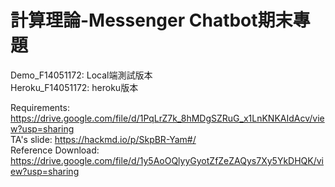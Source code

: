 ﻿# 計算理論-Messenger Chatbot期末專題
Demo_F14051172: Local端測試版本  
Heroku_F14051172: heroku版本  

Requirements: https://drive.google.com/file/d/1PqLrZ7k_8hMDgSZRuG_x1LnKNKAIdAcv/view?usp=sharing   
TA's slide: https://hackmd.io/p/SkpBR-Yam#/  
Reference Download: https://drive.google.com/file/d/1y5AoOQlyyGyotZfZeZAQys7Xy5YkDHQK/view?usp=sharing